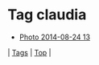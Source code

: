 <!--
title: Tag claudia
date: 2020-06-28T15:26:59.818Z
tags:
-->
# Tag claudia

 * [Photo 2014-08-24 13](95636419257.md)

| [Tags](tags.md) | [Top](index.md) |
